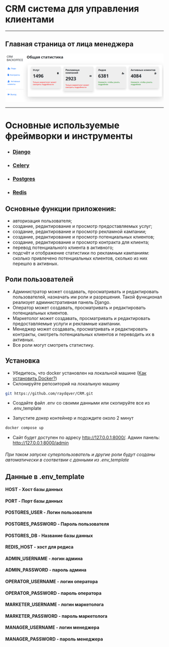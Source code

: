 # CRM система для управления клиентами
___
## Главная страница от лица менеджера
![](pictures/index.png)
___
# Основные используемые фреймворки и инструменты

* ### [Django](https://www.djangoproject.com/)
* ### [Celery](https://docs.celeryq.dev/en/stable/getting-started/introduction.html)
* ### [Postgres](https://www.postgresql.org/)
* ### [Redis](https://devdoc.net/database/redis-site-20210120/documentation.html)

## Основные функции приложения:
* авторизация пользователя;
* создание, редактирование и просмотр предоставляемых услуг;
* создание, редактирование и просмотр рекламной кампании;
* создание, редактирование и просмотр потенциальных клиентов;
* создание, редактирование и просмотр контракта для клиента;
* перевод потенциального клиента в активного;
* подсчёт и отображение статистики по рекламным кампаниям: сколько привлечено потенциальных клиентов, сколько из них перешло в активных.

## Роли пользователей
* Администратор может создавать, просматривать и редактировать пользователей, назначать им роли и разрешения. Такой функционал реализует административная панель Django.
* Оператор может создавать, просматривать и редактировать потенциальных клиентов.
* Маркетолог может создавать, просматривать и редактировать предоставляемые услуги и рекламные кампании.
* Менеджер может создавать, просматривать и редактировать контракты, смотреть потенциальных клиентов и переводить их в активных.
* Все роли могут смотреть статистику.

## Установка

* Убедитесь, что docker установлен на локальной машине ([Как установить Docker?](https://docs.docker.com/get-started/get-docker/))
* Склонируйте репозиторий на локальную машину
```sh
git https://github.com/raydqver/CRM.git
```

* Создайте файл .env co своими данными или скопируйте все из .env_template

* Запустите докер контейнер и подождите около 2 минут
```sh
docker compose up
```

* Сайт будет доступен по адресу http://127.0.0.1:8000/. Админ панель: http://127.0.0.1:8000/admin
###### При таком запуске суперпользователь и другие роли будут созданы автоматически в соответвии с данными из .env_template


## Данные в .env_template

#### HOST - Хост базы данных
#### PORT - Порт базы данных
#### POSTGRES_USER - Логин пользователя 
#### POSTGRES_PASSWORD - Пароль пользователя
#### POSTGRES_DB - Название базы данных

#### REDIS_HOST - хост для редиса

#### ADMIN_USERNAME - логин админа
#### ADMIN_PASSWORD - пароль админа

#### OPERATOR_USERNAME - логин оператора
#### OPERATOR_PASSWORD - пароль оператора
#### MARKETER_USERNAME - логин маркетолога
#### MARKETER_PASSWORD - пароль маркетолога
#### MANAGER_USERNAME - логин менеджера
#### MANAGER_PASSWORD - пароль менеджера